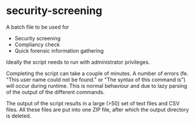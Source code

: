 # security-screening

A batch file to be used for
- Security screening
- Compliancy check
- Quick forensic information gathering

Ideally the script needs to run with administrator privileges.

Completing the script can take a couple of minutes. 
A number of errors (fe. "This user name could not be found." or "The syntax of this command is") will occur during runtime. This is normal behaviour and due to lazy parsing of the output of the different commands.

The output of the script results in a large (>50) set of text files and CSV files. All these files are put into one ZIP file, after which the output directory is deleted.
